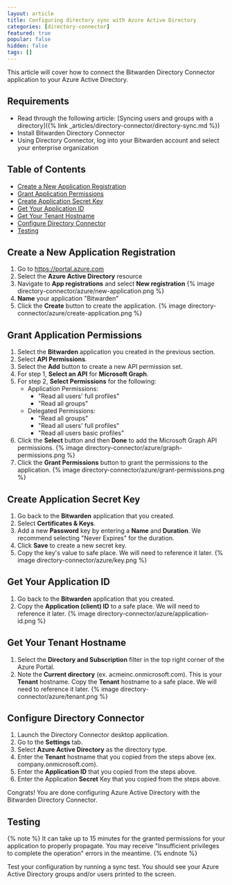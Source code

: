 ```yaml
---
layout: article
title: Configuring directory sync with Azure Active Directory
categories: [directory-connector]
featured: true
popular: false
hidden: false
tags: []
---
```


This article will cover how to connect the Bitwarden Directory Connector application to your Azure Active Directory.

## Requirements

- Read through the following article: [Syncing users and groups with a directory]({% link _articles/directory-connector/directory-sync.md %})
- Install Bitwarden Directory Connector
- Using Directory Connector, log into your Bitwarden account and select your enterprise organization

## Table of Contents

- [Create a New Application Registration](#create-a-new-application-registration)
- [Grant Application Permissions](#grant-application-permissions)
- [Create Application Secret Key](#create-application-secret-key)
- [Get Your Application ID](#get-your-application-id)
- [Get Your Tenant Hostname](#get-your-tenant-hostname)
- [Configure Directory Connector](#configure-directory-connector)
- [Testing](#testing)


## Create a New Application Registration

1. Go to <https://portal.azure.com>
2. Select the **Azure Active Directory** resource
3. Navigate to **App registrations** and select **New registration**
   {% image directory-connector/azure/new-application.png %}
4. **Name** your application "Bitwarden"
5. Click the **Create** button to create the application.
   {% image directory-connector/azure/create-application.png %}

## Grant Application Permissions

1. Select the **Bitwarden** application you created in the previous section.
2. Select **API Permissions**.
3. Select the **Add** button to create a new API permission set.
4. For step 1, **Select an API** for **Microsoft Graph**.
5. For step 2, **Select Permissions** for the following:
   - Application Permissions:
     - "Read all users' full profiles"
     - "Read all groups"
   - Delegated Permissions:
     - "Read all groups"
     - "Read all users' full profiles"
     - "Read all users basic profiles"
6. Click the **Select** button and then **Done** to add the Microsoft Graph API permissions.
   {% image directory-connector/azure/graph-permissions.png %}
7. Click the **Grant Permissions** button to grant the permissions to the application.
   {% image directory-connector/azure/grant-permissions.png %}

## Create Application Secret Key

1. Go back to the **Bitwarden** application that you created.
2. Select **Certificates & Keys**.
3. Add a new **Password** key by entering a **Name** and **Duration**. We recommend selecting "Never Expires" for the duration.
4. Click **Save** to create a new secret key.
5. Copy the key's value to safe place. We will need to reference it later.
   {% image directory-connector/azure/key.png %}

## Get Your Application ID

1. Go back to the **Bitwarden** application that you created.
2. Copy the **Application (client) ID** to a safe place.  We will need to reference it later.
   {% image directory-connector/azure/application-id.png %}

## Get Your Tenant Hostname

1. Select the **Directory and Subscription** filter in the top right corner of the Azure Portal.
2. Note the **Current directory** (ex. acmeinc.onmicrosoft.com). This is your **Tenant** hostname. Copy the **Tenant** hostname to a safe place. We will need to reference it later.
   {% image directory-connector/azure/tenant.png %}

## Configure Directory Connector

1. Launch the Directory Connector desktop application.
2. Go to the **Settings** tab.
3. Select **Azure Active Directory** as the directory type.
6. Enter the **Tenant** hostname that you copied from the steps above (ex. company.onmicrosoft.com).
7. Enter the **Application ID** that you copied from the steps above.
8. Enter the Application **Secret** Key that you copied from the steps above.

Congrats! You are done configuring Azure Active Directory with the Bitwarden Directory Connector.

## Testing

{% note %}
It can take up to 15 minutes for the granted permissions for your application to properly propagate. You may receive "Insufficient privileges to complete the operation" errors in the meantime.
{% endnote %}

Test your configuration by running a sync test. You should see your Azure Active Directory groups and/or users printed to the screen.
